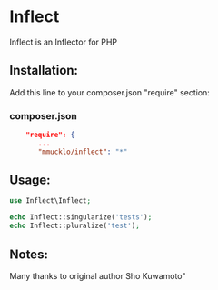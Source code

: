 Inflect
=======

Inflect is an Inflector for PHP

Installation:
-------------
Add this line to your composer.json "require" section:

### composer.json
```json
    "require": {
       ...
       "mmucklo/inflect": "*"
```

Usage:
------

```php
use Inflect\Inflect;

echo Inflect::singularize('tests');
echo Inflect::pluralize('test');
```

Notes:
------

Many thanks to original author Sho Kuwamoto"
